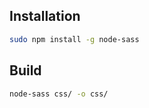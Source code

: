 ## Installation

```sh
sudo npm install -g node-sass
```

## Build

```sh
node-sass css/ -o css/
```
